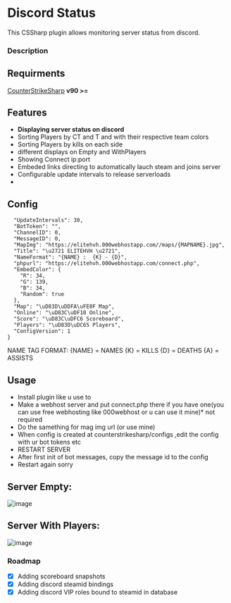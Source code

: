 # Discord Status
This CSSharp plugin allows monitoring server status from discord.

### Description


## Requirments
[CounterStrikeSharp](https://github.com/roflmuffin/CounterStrikeSharp/) **v90 >=**

## Features
- **Displaying server status on discord**
- Sorting Players by CT and T and with their respective team colors
- Sorting Players by kills on each side
- different displays on Empty and WithPlayers
- Showing Connect ip:port
- Embeded links directing to automatically lauch steam and joins server
- Configurable update intervals to release serverloads
- 
## Config
```{
  "UpdateIntervals": 30,
  "BotToken": "",
  "ChannelID": 0,
  "MessageID": 0,
  "MapImg": "https://elitehvh.000webhostapp.com//maps/{MAPNAME}.jpg",
  "Title": "\u2721 ELITEHVH \u2721",
  "NameFormat": "{NAME} :  {K} - {D}",
  "phpurl": "https://elitehvh.000webhostapp.com/connect.php",
  "EmbedColor": {
    "R": 34,
    "G": 139,
    "B": 34,
    "Random": true
  },
  "Map": "\uD83D\uDDFA\uFE0F Map",
  "Online": "\uD83C\uDF10 Online",
  "Score": "\uD83C\uDFC6 Scoreboard",
  "Players": "\uD83D\uDC65 Players",
  "ConfigVersion": 1
}
```
NAME TAG FORMAT:
{NAME} = NAMES
{K} = KILLS
{D} = DEATHS
{A} = ASSISTS

## Usage
- Install plugin like u use to
- Make a webhost server and put connect.php there if you have one(you can use free webhosting like 000webhost or u can use it mine)* not required
- Do the samething for mag img url (or use mine)
- When config is created at counterstrikesharp/configs ,edit the config with ur bot tokens etc
- RESTART SERVER
- After first init of bot messages, copy the message id to the config
- Restart again sorry

## Server Empty:
![image](https://github.com/Tian7777/DiscordStatus/assets/41808115/6d996299-26a1-4ffd-92de-ef2263c28ce0)

## Server With Players:
![image](https://github.com/Tian7777/DiscordStatus/assets/41808115/ec02086f-2cdb-4137-ad04-6190696e071e)




### Roadmap
- [x] Adding scoreboard snapshots 
- [x] Adding discord steamid bindings
- [x] Adding discord VIP roles bound to steamid in database
